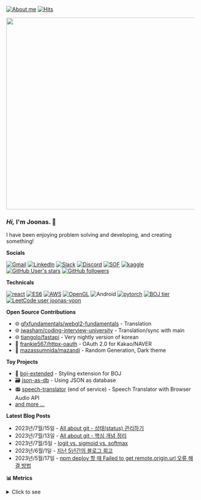 [![About me](https://img.shields.io/badge/joonas.io-394f35?style=flat&link=https://www.joonas.io)](https://www.joonas.io) [![Hits](https://hits.seeyoufarm.com/api/count/incr/badge.svg?url=https%3A%2F%2Fgithub.com%2Fjoonas-yoon%2Fhit-counter)](https://hits.seeyoufarm.com)

<div align="center">
  <a href="http://joonas.io">
    <img src="https://gist.githubusercontent.com/joonas-yoon/9748a2dcd55ece44ce23af6e87198e20/raw/033f5ecaf13e623001bddf7a19464fcb2ab55174/animate-logo.svg" width=512>
  </a>
</div>

### _Hi,_ I'm Joonas. 👋

I have been enjoying problem solving and developing, and creating something!

**Socials**

[![Gmail](https://img.shields.io/badge/Gmail-d14836?style=flat&logo=Gmail&logoColor=white&link=mailto:joonas.yoon@gmail.com)](mailto:joonas.yoon@gmail.com)
[![LinkedIn](https://img.shields.io/badge/LinkedIn-blue?style=flat&logo=Linkedin&logoColor=white&link=https://www.linkedin.com/in/joona-yoon/)](https://www.linkedin.com/in/joona-yoon/)
[![Slack](https://img.shields.io/badge/Slack-4A154B?style=flat&logo=slack&logoColor=white)](https://joonas-yoon.slack.com)
[![Discord](https://img.shields.io/badge/Discord-5865F2?style=flat&logo=discord&logoColor=white)](https://discord.com/channels/1038687194648412160/1067864326406422669)
[![SOF](https://img.shields.io/badge/-Stackoverflow-FE7A16?style=flat&logo=stack-overflow&logoColor=white)](https://stackoverflow.com/users/13677554/joona-yoon)
[![kaggle](https://img.shields.io/badge/kaggle-20beff?style=flat&logo=kaggle&logoColor=white)](https://www.kaggle.com/joonasyoon)
[![GitHub User's stars](https://img.shields.io/github/stars/joonas-yoon?color=fafa2f&logo=github)](#)
[![GitHub followers](https://img.shields.io/github/followers/joonas-yoon?logo=github)](#)

**Technicals**

[![react](https://img.shields.io/badge/ReactJS-%2320232a.svg?style=flat&logo=react&logoColor=%2361DAFB)](#)
[![ES6](https://img.shields.io/badge/ES6-%23323330.svg?style=flat&logo=javascript&logoColor=%23F7DF1E)](#)
[![AWS](https://img.shields.io/badge/AWS-%23FF9900.svg?style=flat&logo=amazon-aws&logoColor=white)](#)
[![OpenGL](https://img.shields.io/badge/OpenGL-%23FFFFFF.svg?style=flat&logo=opengl)](#)
![Android](https://img.shields.io/badge/Android-3DDC84?style=flat&logo=android&logoColor=white)
[![pytorch](https://img.shields.io/badge/PyTorch-%23EE4C2C.svg?style=flat&logo=PyTorch&logoColor=white)](#)
[![BOJ tier](http://mazassumnida.wtf/api/mini/generate_badge?boj=joonas)](https://www.acmicpc.net/user/joonas)
[![LeetCode user joonas-yoon](https://img.shields.io/badge/dynamic/json?style=flat-square&labelColor=black&color=%23ffa116&label=LeetCode&query=solved&url=https%3A%2F%2Fleetcode-badge.vercel.app%2Fapi%2Fusers%2Fjoonas-yoon&logo=leetcode&logoColor=yellow)](https://leetcode.com/joonas-yoon/) 

**Open Source Contributions**

- 🌐 [gfxfundamentals/webgl2-fundamentals](https://github.com/gfxfundamentals/webgl2-fundamentals) - Translation
- 🌐 [jwasham/coding-interview-university](https://github.com/jwasham/coding-interview-university) - Translation/sync with main
- 🌐 [tiangolo/fastapi](https://github.com/tiangolo/fastapi) - Very nightly version of korean
- 🧙 [frankie567/httpx-oauth](https://github.com/frankie567/httpx-oauth) - OAuth 2.0 for Kakao/NAVER
- 🧙 [mazassumnida/mazandi](https://github.com/mazassumnida/mazandi) - Random Generation, Dark theme

**Toy Projects**

- 🎨 [boj-extended](https://github.com/joonas-yoon/boj-extended) - Styling extension for BOJ
- 🗃️ [json-as-db](https://github.com/joonas-yoon/json-as-db) - Using JSON as database
- 📻 [speech-translator](https://github.com/joonas-yoon/speech-translator) (end of service) - Speech Translator with Browser Audio API
- [and more ...](https://www.joonas.io/#apps)

**Latest Blog Posts**
<!-- feed start -->
- 2023년/7월/15일 - [All about git - 상태(status) 관리하기](https://blog.joonas.io/253)
- 2023년/7월/13일 - [All about git - 핵심 개념 정리](https://blog.joonas.io/252)
- 2023년/7월/5일 - [logit vs. sigmoid vs. softmax](https://blog.joonas.io/251)
- 2023년/6월/1일 - [지난 5년간의 블로그 회고](https://blog.joonas.io/250)
- 2023년/5월/17일 - [npm deploy 할 때 Failed to get remote.origin.url 오류 해결 방법](https://blog.joonas.io/249)
<!-- feed end -->


**📊 Metrics**
<details>
<summary>Click to see</summary>

<div align="center">
  
![Metrics](./metrics.svg)

</div>

</details>
